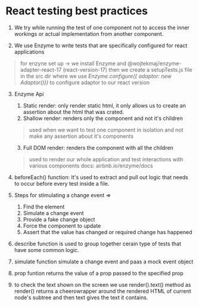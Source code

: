 # React testing best practices

1. We try while running the test of one component not to access the inner workings or actual implementation from another component.

2. We use Enzyme to write tests that are specifically configured for react applications
 >for enzyne set up -> we install Enzyme and @wojtekmaj/enzyme-adapter-react-17 (react-version-17)
 > then we create a setupTests.js file in the src dir
 > where we use *Enzyme.configure({ adaptor: new Adaptor()})* to configure adaptor to our react version

3. Enzyme Api
    1. Static render: only render static html, it only allows us to create an assertion about the html that was crated.
    2. Shallow render: renders only the component and not it's children
    > used when we want to test one component in isolation and not make any assertion about it's components
    3. Full DOM render: renders the component with all the children
    > used to render our whole application and test interactions with various components
docs: airbnb.io/enzyme/docs

4. beforeEach() function: It's used to extract and pull out logic that needs to occur before every test inside a file.

5. Steps for stimulating a change event => 
    1. Find the element
    2. Simulate a change event
    3. Provide a fake change object
    4. Force the component to update
    5. Assert that the value has changed or required change has happened

6. describe function is used to group together cerain type of tests that have some common logic.

7. simulate function simulate a change event and paas a mock event object

8. prop funtion returns the value of a prop passed to the specified prop

9. to check the text shown on the screen we use render().text() method as render() returns a cheerowrapper around the rendered HTML of current node's subtree and then text gives the text it contains.